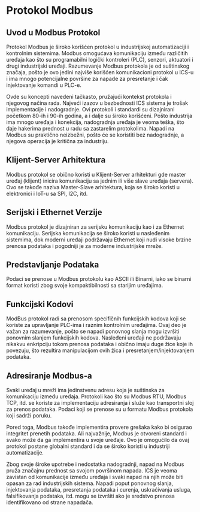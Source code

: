 # Protokol Modbus

## Uvod u Modbus Protokol

Protokol Modbus je široko korišćen protokol u industrijskoj automatizaciji i kontrolnim sistemima. Modbus omogućava komunikaciju između različitih uređaja kao što su programabilni logički kontroleri (PLC), senzori, aktuatori i drugi industrijski uređaji. Razumevanje Modbus protokola je od suštinskog značaja, pošto je ovo jedini najviše korišćen komunikacioni protokol u ICS-u i ima mnogo potencijalne površine za napade za presretanje i čak injektovanje komandi u PLC-e.

Ovde su koncepti navedeni tačkasto, pružajući kontekst protokola i njegovog načina rada. Najveći izazov u bezbednosti ICS sistema je trošak implementacije i nadogradnje. Ovi protokoli i standardi su dizajnirani početkom 80-ih i 90-ih godina, a i dalje su široko korišćeni. Pošto industrija ima mnogo uređaja i konekcija, nadogradnja uređaja je veoma teška, što daje hakerima prednost u radu sa zastarelim protokolima. Napadi na Modbus su praktično neizbežni, pošto će se koristiti bez nadogradnje, a njegova operacija je kritična za industriju.

## Klijent-Server Arhitektura

Modbus protokol se obično koristi u Klijent-Server arhitekturi gde master uređaj (klijent) inicira komunikaciju sa jednim ili više slave uređaja (servera). Ovo se takođe naziva Master-Slave arhitektura, koja se široko koristi u elektronici i IoT-u sa SPI, I2C, itd.

## Serijski i Ethernet Verzije

Modbus protokol je dizajniran za serijsku komunikaciju kao i za Ethernet komunikaciju. Serijska komunikacija se široko koristi u nasleđenim sistemima, dok moderni uređaji podržavaju Ethernet koji nudi visoke brzine prenosa podataka i pogodniji je za moderne industrijske mreže.

## Predstavljanje Podataka

Podaci se prenose u Modbus protokolu kao ASCII ili Binarni, iako se binarni format koristi zbog svoje kompaktibilnosti sa starijim uređajima.

## Funkcijski Kodovi

ModBus protokol radi sa prenosom specifičnih funkcijskih kodova koji se koriste za upravljanje PLC-ima i raznim kontrolnim uređajima. Ovaj deo je važan za razumevanje, pošto se napadi ponovnog slanja mogu izvršiti ponovnim slanjem funkcijskih kodova. Nasleđeni uređaji ne podržavaju nikakvu enkripciju tokom prenosa podataka i obično imaju duge žice koje ih povezuju, što rezultira manipulacijom ovih žica i presretanjem/injektovanjem podataka.

## Adresiranje Modbus-a

Svaki uređaj u mreži ima jedinstvenu adresu koja je suštinska za komunikaciju između uređaja. Protokoli kao što su Modbus RTU, Modbus TCP, itd. se koriste za implementaciju adresiranja i služe kao transportni sloj za prenos podataka. Podaci koji se prenose su u formatu Modbus protokola koji sadrži poruku.

Pored toga, Modbus takođe implementira provere grešaka kako bi osigurao integritet prenetih podataka. Ali najvažnije, Modbus je otvoreni standard i svako može da ga implementira u svoje uređaje. Ovo je omogućilo da ovaj protokol postane globalni standard i da se široko koristi u industriji automatizacije.

Zbog svoje široke upotrebe i nedostatka nadogradnji, napad na Modbus pruža značajnu prednost sa svojom površinom napada. ICS je veoma zavistan od komunikacije između uređaja i svaki napad na njih može biti opasan za rad industrijskih sistema. Napadi poput ponovnog slanja, injektovanja podataka, presretanja podataka i curenja, uskraćivanja usluga, falsifikovanja podataka, itd. mogu se izvršiti ako je sredstvo prenosa identifikovano od strane napadača.
